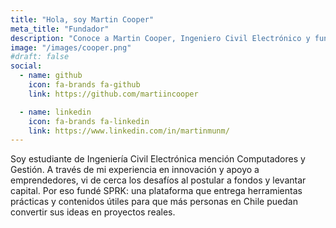 ```yaml
---
title: "Hola, soy Martin Cooper"
meta_title: "Fundador"
description: "Conoce a Martin Cooper, Ingeniero Civil Electrónico y fundador, y su visión para ayudar a emprendedores chilenos a través de SPRK."
image: "/images/cooper.png"
#draft: false
social:
  - name: github
    icon: fa-brands fa-github
    link: https://github.com/martiincooper

  - name: linkedin
    icon: fa-brands fa-linkedin
    link: https://www.linkedin.com/in/martinmunm/
---
```



Soy estudiante de Ingeniería Civil Electrónica mención Computadores y Gestión. A través de mi experiencia en innovación y apoyo a emprendedores, vi de cerca los desafíos al postular a fondos y levantar capital. Por eso fundé SPRK: una plataforma que entrega herramientas prácticas y contenidos útiles para que más personas en Chile puedan convertir sus ideas en proyectos reales.

